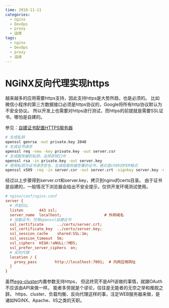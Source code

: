 ```yaml
---
time: 2018-11-11
categories:
  - nginx
  - DevOps
  - proxy
  - 运维
tags:
  - nginx
  - DevOps
  - proxy
  - 运维
---
```

# NGiNX反向代理实现https

越来越多的应用需要https支持，因此支持https是大势所趋，也是必须的。
比如微信小程序的第三方数据接口必须是https协议的，Google将所有http协议默认为不安全协议。
所以开发上也需要对https进行测试，而https的前提就是需要SSL证书，哪怕是自建的。

参见：[自建证书配置HTTPS服务器](https://blog.csdn.net/pz0605/article/details/51954876)

```bash
# 生成私钥
openssl genrsa -out private.key 2048
# 生成证书请求
openssl req -new -key private.key -out server.csr
# 生成服务器的私钥，去除密钥口令
openssl rsa -in private.key -out server.key
# 使用私钥为证书请求签名，生成给服务器签署的证书，格式是x509的PEM格式
openssl x509 -req -in server.csr -out server.crt -signkey server.key -days 3650
```

经过以上步骤得到server.crt和server.key，拷贝到nginx的certs目录。
由于证书是自建的，一般情况下浏览器会给出不安全提示，仅供开发环境测试使用。

```ini
# nginx/conf/nginx.conf
server {
  # 开启SSL
  listen       443 ssl;
  server_name  localhost;                   # 外网域名
  # 加载证书，可用openssl自建证书
  ssl_certificate      ../certs/server.crt;
  ssl_certificate_key  ../certs/server.key;
  ssl_session_cache    shared:SSL:1m;
  ssl_session_timeout  5m;
  ssl_ciphers  HIGH:!aNULL:!MD5;
  ssl_prefer_server_ciphers  on;
  # 反向代理
  location / {
    proxy_pass        http://localhost:7001;  # 内网应用网址
  }
}
```

虽然[egg-cluster](https://github.com/eggjs/egg-cluster)内置参数支持https，
但这终究不是API该做的事情，就跟OAuth不应该由API来做一样。
能者多劳就是个谬论，往往是无能者的无奈之举和推脱之辞。
https、cluster、负载均衡、反向代理这样的事，注定WEB服务器来做，是诸如NGiNX、Apache、IIS之类的天职。
